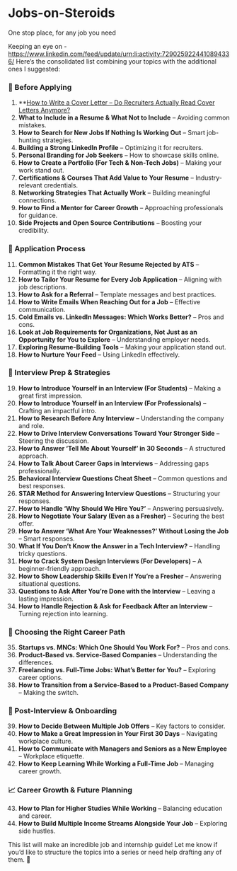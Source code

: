 # Jobs-on-Steroids
One stop place, for any job you need

Keeping an eye on - https://www.linkedin.com/feed/update/urn:li:activity:7290259224410894336/
Here’s the consolidated list combining your topics with the additional ones I suggested:  

### **📌 Before Applying**  
1. **[How to Write a Cover Letter – Do Recruiters Actually Read Cover Letters Anymore?](https://dev.to/beingwizard/how-to-write-a-cover-letter-do-recruiters-actually-read-cover-letters-anymore-o4e)
2. **What to Include in a Resume & What Not to Include** – Avoiding common mistakes.  
3. **How to Search for New Jobs If Nothing Is Working Out** – Smart job-hunting strategies.  
4. **Building a Strong LinkedIn Profile** – Optimizing it for recruiters.  
5. **Personal Branding for Job Seekers** – How to showcase skills online.  
6. **How to Create a Portfolio (For Tech & Non-Tech Jobs)** – Making your work stand out.  
7. **Certifications & Courses That Add Value to Your Resume** – Industry-relevant credentials.  
8. **Networking Strategies That Actually Work** – Building meaningful connections.  
9. **How to Find a Mentor for Career Growth** – Approaching professionals for guidance.  
10. **Side Projects and Open Source Contributions** – Boosting your credibility.  

### **🎯 Application Process**  
11. **Common Mistakes That Get Your Resume Rejected by ATS** – Formatting it the right way.  
12. **How to Tailor Your Resume for Every Job Application** – Aligning with job descriptions.  
13. **How to Ask for a Referral** – Template messages and best practices.  
14. **How to Write Emails When Reaching Out for a Job** – Effective communication.  
15. **Cold Emails vs. LinkedIn Messages: Which Works Better?** – Pros and cons.  
16. **Look at Job Requirements for Organizations, Not Just as an Opportunity for You to Explore** – Understanding employer needs.  
17. **Exploring Resume-Building Tools** – Making your application stand out.  
18. **How to Nurture Your Feed** – Using LinkedIn effectively.  

### **📝 Interview Prep & Strategies**  
19. **How to Introduce Yourself in an Interview (For Students)** – Making a great first impression.  
20. **How to Introduce Yourself in an Interview (For Professionals)** – Crafting an impactful intro.  
21. **How to Research Before Any Interview** – Understanding the company and role.  
22. **How to Drive Interview Conversations Toward Your Stronger Side** – Steering the discussion.  
23. **How to Answer ‘Tell Me About Yourself’ in 30 Seconds** – A structured approach.  
24. **How to Talk About Career Gaps in Interviews** – Addressing gaps professionally.  
25. **Behavioral Interview Questions Cheat Sheet** – Common questions and best responses.  
26. **STAR Method for Answering Interview Questions** – Structuring your responses.  
27. **How to Handle ‘Why Should We Hire You?’** – Answering persuasively.  
28. **How to Negotiate Your Salary (Even as a Fresher)** – Securing the best offer.  
29. **How to Answer ‘What Are Your Weaknesses?’ Without Losing the Job** – Smart responses.  
30. **What If You Don’t Know the Answer in a Tech Interview?** – Handling tricky questions.  
31. **How to Crack System Design Interviews (For Developers)** – A beginner-friendly approach.  
32. **How to Show Leadership Skills Even If You’re a Fresher** – Answering situational questions.  
33. **Questions to Ask After You’re Done with the Interview** – Leaving a lasting impression.  
34. **How to Handle Rejection & Ask for Feedback After an Interview** – Turning rejection into learning.  

### **🏢 Choosing the Right Career Path**  
35. **Startups vs. MNCs: Which One Should You Work For?** – Pros and cons.  
36. **Product-Based vs. Service-Based Companies** – Understanding the differences.  
37. **Freelancing vs. Full-Time Jobs: What’s Better for You?** – Exploring career options.  
38. **How to Transition from a Service-Based to a Product-Based Company** – Making the switch.  

### **🚀 Post-Interview & Onboarding**  
39. **How to Decide Between Multiple Job Offers** – Key factors to consider.  
40. **How to Make a Great Impression in Your First 30 Days** – Navigating workplace culture.  
41. **How to Communicate with Managers and Seniors as a New Employee** – Workplace etiquette.  
42. **How to Keep Learning While Working a Full-Time Job** – Managing career growth.  

### **📈 Career Growth & Future Planning**  
43. **How to Plan for Higher Studies While Working** – Balancing education and career.  
44. **How to Build Multiple Income Streams Alongside Your Job** – Exploring side hustles.  

This list will make an incredible job and internship guide! Let me know if you’d like to structure the topics into a series or need help drafting any of them. 🚀
